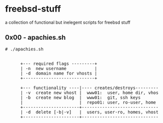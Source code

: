 freebsd-stuff
=============

a collection of functional but inelegent scripts for freebsd stuff


0x00 - apachies.sh
------------------
<pre># ./apachies.sh 


      +--- required flags ---------+
      | -n  new username           |
      | -d  domain name for vhosts |
      +----------------------------+

      +--- functionality ----|---- creates/destroys------------+
      | -v  create new vhost |  www01:  user, home dir, vhost  |
      | -b  create new blog  |  www01:  git, ssh keys          |
      |                      |  repo01: user, ro-user, home    |
      +----------------------+---------------------------------+
      | -d  delete [-b|-v]   |  users, user-ro, homes, vhost   |
      +----------------------+---------------------------------+</pre>
